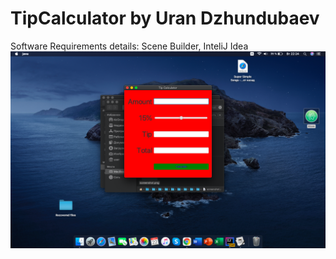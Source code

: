 # TipCalculator by Uran Dzhundubaev
Software Requirements details: Scene Builder, InteliJ Idea
![alt text](https://github.com/Aranccar/TipCalculator/blob/main/%D0%A1%D0%BD%D0%B8%D0%BC%D0%BE%D0%BA%20%D1%8D%D0%BA%D1%80%D0%B0%D0%BD%D0%B0%202020-12-22%20%D0%B2%2022.24.45.png?raw=true)
